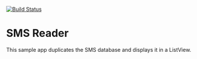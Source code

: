 [![Build Status](https://travis-ci.org/sameerkhan2k1/SMSReader.svg?branch=master)](https://travis-ci.org/sameerkhan2k1/SMSReader)

# SMS Reader
This sample app duplicates the SMS database and displays it in a ListView.
